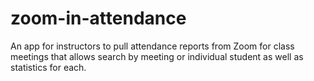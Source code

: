 # zoom-in-attendance
An app for instructors to pull attendance reports from Zoom for class meetings that allows search by meeting or individual student as well as statistics for each.
